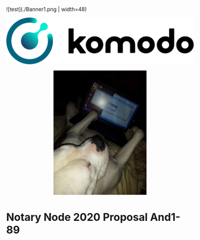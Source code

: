 ![test](./Banner1.png | width=48)

![Banner1.png](./Banner1.png)

<p align="center">
  <img width="250" src="dog.jpg" />
  
  
# **Notary Node 2020 Proposal And1-89**
